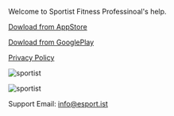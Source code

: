 Welcome to Sportist Fitness Professinoal's help.

[Dowload from AppStore](https://apps.apple.com/lk/app/sportist/id1531896320)

[Dowload from GooglePlay](https://play.google.com/store/apps/details?id=com.bermuda.sportist)

[Privacy Policy](https://api.esport.ist/privacy/)

![sportist](https://raw.githubusercontent.com/sportist/web/gh-pages/images/sportist.JPG) 


![sportist](https://raw.githubusercontent.com/sportist/web/gh-pages/images/sportist_app.JPG) 


Support Email: info@esport.ist
